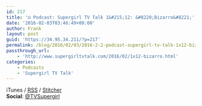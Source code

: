 ```yaml
---
id: 217
title: '☊ Podcast: Supergirl TV Talk 1&#215;12: &#8220;Bizarro&#8221;'
date: '2016-02-03T03:46:49+00:00'
author: Frank
layout: post
guid: 'https://34.95.34.211/?p=217'
permalink: /blog/2016/02/03/2016-2-2-podcast-supergirl-tv-talk-1x12-bizarro/
passthrough_url:
    - 'http://www.supergirltvtalk.com/2016/02/1x12-bizarro.html'
categories:
    - Podcasts
    - 'Supergirl TV Talk'
---
```


<div class="
          image-block-outer-wrapper
          layout-caption-hidden
          design-layout-inline
          
          
          
        " data-test="image-block-inline-outer-wrapper"><figure class="
              sqs-block-image-figure
              intrinsic
            " style="max-width:200px;"><div class="image-block-wrapper" data-animation-override="" data-animation-role="image"><div class="sqs-image-shape-container-element
              
          
        
              
            " style="
                position: relative;
                
                  padding-bottom:100%;
                
                overflow: hidden;
              "><noscript>![static1.squarespace.jpg](https://images.squarespace-cdn.com/content/v1/5070e334e4b00907bc18faef/1454469887784-OYOOU725XL9WUTA8401V/static1.squarespace.jpg)</noscript>![static1.squarespace.jpg](https://images.squarespace-cdn.com/content/v1/5070e334e4b00907bc18faef/1454469887784-OYOOU725XL9WUTA8401V/static1.squarespace.jpg)</div></div></figure></div><span style="font-size:14px">Supergirl fought a unique villain this week, and Tim puts on his professor hat to break down all the things you might have missed. As usual Frank stands in awe. Tim is also apparently really jealous of Blake Jenner. </span>

**Subscribe:** [iTunes](https://itunes.apple.com/us/podcast/supergirl-tv-talk/id961461785)<span style="font-size:14px"> / </span>[RSS](http://feeds.feedburner.com/supergirltvtalk)<span style="font-size:14px"> / </span>[Stitcher](http://www.stitcher.com/podcast/beer-with-geeks/supergirl-tv-talk?refid=stpr)  
**Social**<span style="font-size:14px">: </span>[@TVSupergirl](https://twitter.com/TVSupergirl)

<div class="sqs-audio-embed" data-author="Thought Bubble Audio" data-color-theme="dark" data-design-style="minimal" data-duration-in-ms="" data-mime-type="audio/mpeg" data-show-download="false" data-title="☊ Supergirl TV Talk 1x12: "Bizarro"" data-url="http://www.podtrac.com/pts/redirect.mp3/archive.org/download/STVT1x12/STVT1x12.mp3"></div>